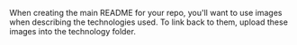 When creating the main README for your repo, you'll want to use images when describing the technologies used. To link back to them, upload these images into the technology folder. 
